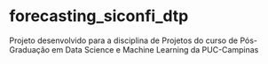 # forecasting_siconfi_dtp
Projeto desenvolvido para a disciplina de Projetos do curso de Pós-Graduação em Data Science e Machine Learning da PUC-Campinas
